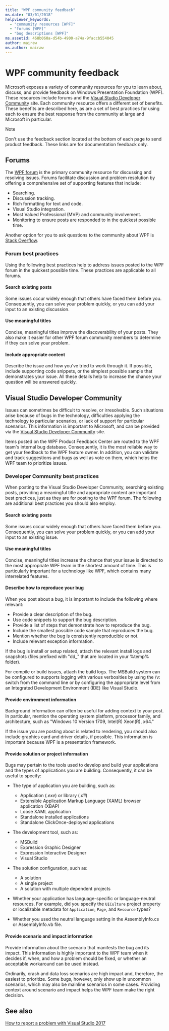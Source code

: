 ```yaml
---
title: "WPF community feedback"
ms.date: "03/01/2018"
helpviewer_keywords: 
  - "community resources [WPF]"
  - "forums [WPF]"
  - "bug descriptions [WPF]"
ms.assetid: 468b060a-d54b-4900-a74a-9faccb554045
author: mairaw
ms.author: mairaw
---
```

# WPF community feedback

Microsoft exposes a variety of community resources for you to learn about, discuss, and provide feedback on Windows Presentation Foundation (WPF). These resources include forums and the [Visual Studio Developer Community](https://developercommunity.visualstudio.com/) site. Each community resource offers a different set of benefits. These benefits are described here, as are a set of best practices for using each to ensure the best response from the community at large and Microsoft in particular.

> [!NOTE]
> Don't use the feedback section located at the bottom of each page to send product feedback. These links are for documentation feedback only.

## Forums

The [WPF forum](https://social.msdn.microsoft.com/Forums/vstudio/en-US/home?forum=wpf) is the primary community resource for discussing and resolving issues. Forums facilitate discussion and problem resolution by offering a comprehensive set of supporting features that include:

- Searching.
- Discussion tracking.
- Rich formatting for text and code.
- Visual Studio integration.
- Most Valued Professional (MVP) and community involvement.
- Monitoring to ensure posts are responded to in the quickest possible time.

Another option for you to ask questions to the community about WPF is [Stack Overflow](https://stackoverflow.com/questions/tagged/wpf).

### Forum best practices

Using the following best practices help to address issues posted to the WPF forum in the quickest possible time. These practices are applicable to all forums.

#### Search existing posts

Some issues occur widely enough that others have faced them before you. Consequently, you can solve your problem quickly, or you can add your input to an existing discussion.

#### Use meaningful titles

Concise, meaningful titles improve the discoverability of your posts. They also make it easier for other WPF forum community members to determine if they can solve your problem.

#### Include appropriate content

Describe the issue and how you’ve tried to work through it. If possible, include supporting code snippets, or the simplest possible sample that demonstrates your issue. All these details help to increase the chance your question will be answered quickly.

## Visual Studio Developer Community

Issues can sometimes be difficult to resolve, or irresolvable. Such situations arise because of bugs in the technology, difficulties applying the technology to particular scenarios, or lack of support for particular scenarios. This information is important to Microsoft, and can be provided via the [Visual Studio Developer Community](https://developercommunity.visualstudio.com/) site.

Items posted on the WPF Product Feedback Center are routed to the WPF team's internal bug database. Consequently, it is the most reliable way to get your feedback to the WPF feature owner. In addition, you can validate and track suggestions and bugs as well as vote on them, which helps the WPF team to prioritize issues.

### Developer Community best practices

When posting to the Visual Studio Developer Community, searching existing posts, providing a meaningful title and appropriate content are important best practices, just as they are for posting to the WPF forum. The following are additional best practices you should also employ.

#### Search existing posts

Some issues occur widely enough that others have faced them before you. Consequently, you can solve your problem quickly, or you can add your input to an existing issue.

#### Use meaningful titles

Concise, meaningful titles increase the chance that your issue is directed to the most appropriate WPF team in the shortest amount of time. This is particularly important for a technology like WPF, which contains many interrelated features.

#### Describe how to reproduce your bug

When you post about a bug, it is important to include the following where relevant:

- Provide a clear description of the bug.
- Use code snippets to support the bug description.
- Provide a list of steps that demonstrate how to reproduce the bug.
- Include the smallest possible code sample that reproduces the bug.
- Mention whether the bug is consistently reproducible or not.
- Include relevant exception information.

 If the bug is install or setup related, attach the relevant install logs and snapshots (files prefixed with "dd_" that are located in your %temp% folder).

 For compile or build issues, attach the build logs. The MSBuild system can be configured to supports logging with various verbosities by using the /v: switch from the command line or by configuring the appropriate level from an Integrated Development Environment (IDE) like Visual Studio.

#### Provide environment information

Background information can often be useful for adding context to your post. In particular, mention the operating system platform, processor family, and architecture, such as "Windows 10 Version 1709, Intel(R) Xeon(R), x64."

If the issue you are posting about is related to rendering, you should also include graphics card and driver details, if possible. This information is important because WPF is a presentation framework.

#### Provide solution or project information

Bugs may pertain to the tools used to develop and build your applications and the types of applications you are building. Consequently, it can be useful to specify:

- The type of application you are building, such as:
  - Application (*.exe*) or library (*.dll*)
  - Extensible Application Markup Language (XAML)  browser application (XBAP)
  - Loose XAML application
  - Standalone installed applications
  - Standalone ClickOnce-deployed applications

- The development tool, such as:
  - MSBuild
  - Expression Graphic Designer
  - Expression Interactive Designer
  - Visual Studio

- The solution configuration, such as:
  - A solution
  - A single project
  - A solution with multiple dependent projects

- Whether your application has language-specific or language-neutral resources. For example, did you specify the `UICulture` project property or localizable metadata for `Application`, `Page`, and `Resource` types?
- Whether you used the neutral language setting in the AssemblyInfo.cs or AssemblyInfo.vb file.

#### Provide scenario and impact information

Provide information about the scenario that manifests the bug and its impact. This information is highly important to the WPF team when it decides if, when, and how a problem should be fixed, or whether an acceptable workaround can be used instead.

Ordinarily, crash and data loss scenarios are high impact and, therefore, the easiest to prioritize. Some bugs, however, only show up in uncommon scenarios, which may also be mainline scenarios in some cases. Providing context around scenario and impact helps the WPF team make the right decision.

## See also

[How to report a problem with Visual Studio 2017](/visualstudio/ide/how-to-report-a-problem-with-visual-studio-2017)
